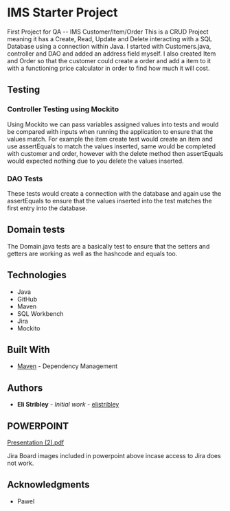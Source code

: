 
# IMS Starter Project

First Project for QA -- IMS Customer/Item/Order
This is a CRUD Project meaning it has a Create, Read, Update and Delete interacting with a SQL Database using a connection within Java. I started with
Customers.java, controller and DAO and added an address field myself. I also created Item and Order so that the customer could create a order and add a item to it 
with a functioning price calculator in order to find how much it will cost.

## Testing

### Controller Testing using Mockito

Using Mockito we can pass variables assigned values into tests and would be compared with inputs when running the application to ensure that the values match.
For example the item create test would create an item and use assertEquals to match the values inserted, same would be completed with customer and order, however with the delete method then assertEquals would expected nothing due to you delete the values inserted.

### DAO Tests

These tests would create a connection with the database and again use the assertEquals to ensure that the values inserted into the test matches the first entry into
the database.

## Domain tests

The Domain.java tests are a basically test to ensure that the setters and getters are working as well as the hashcode and equals too.


## Technologies
* Java
* GitHub
* Maven
* SQL Workbench
* Jira
* Mockito


## Built With

* [Maven](https://maven.apache.org/) - Dependency Management


## Authors

* **Eli Stribley** - *Initial work* - [elistribley](https://github.com/elistribley)

## POWERPOINT 
[Presentation (2).pdf](https://github.com/elistribley/ProjectOneIMS/files/8688508/Presentation.2.pdf)

Jira Board images included in powerpoint above incase access to Jira does not work.


## Acknowledgments

* Pawel
